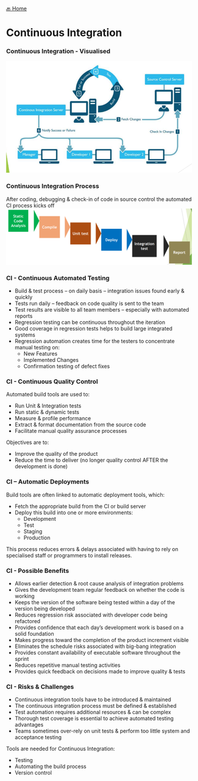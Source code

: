 [🔙 Home](../home.md)


# Continuous Integration
### Continuous Integration - Visualised
![image16.png](assets/image16.png)

### Continuous Integration Process
After coding, debugging & check-in of code in source control the automated CI process kicks off
![image17.png](assets/image17.png)

### CI - Continuous Automated Testing 
* Build & test process – on daily basis – integration issues found early & quickly
* Tests run daily – feedback on code quality is sent to the team
* Test results are visible to all team members – especially with automated reports
* Regression testing can be continuous throughout the iteration
* Good coverage in regression tests helps to build large integrated systems
* Regression automation creates time for the testers to concentrate manual testing on:
  * New Features
  * Implemented Changes
  * Confirmation testing of defect fixes

### CI - Continuous Quality Control
Automated build tools are used to:
* Run Unit & Integration tests
* Run static & dynamic tests
* Measure & profile performance
* Extract & format documentation from the source code
* Facilitate manual quality assurance processes

Objectives are to:
* Improve the quality of the product
* Reduce the time to deliver (no longer quality control AFTER the development is done)

### CI – Automatic Deployments
Build tools are often linked to automatic deployment tools, which:
* Fetch the appropriate build from the CI or build server
* Deploy this build into one or more environments:
  * Development
  * Test
  * Staging
  * Production

This process reduces errors & delays associated with having to rely on
specialised staff or programmers to install releases.

### CI - Possible Benefits
* Allows earlier detection & root cause analysis of integration problems
* Gives the development team regular feedback on whether the code is working 
* Keeps the version of the software being tested within a day of the version being developed
* Reduces regression risk associated with developer code being refactored
* Provides confidence that each day’s development work is based on a solid foundation
* Makes progress toward the completion of the product increment visible
* Eliminates the schedule risks associated with big-bang integration 
* Provides constant availability of executable software throughout the sprint
* Reduces repetitive manual testing activities 
* Provides quick feedback on decisions made to improve quality & tests 

### CI - Risks & Challenges
* Continuous integration tools have to be introduced & maintained
* The continuous integration process must be defined & established
* Test automation requires additional resources & can be complex
* Thorough test coverage is essential to achieve automated testing advantages
* Teams sometimes over-rely on unit tests & perform too little system and
  acceptance testing 

Tools are needed for Continuous Integration:
* Testing
* Automating the build process
* Version control